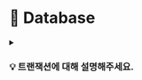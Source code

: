 # 📃 Database


<details>
<summary><h3><strong>💡 트랜잭션에 대해 설명해주세요. </strong></h3></summary>
<div markdown="1">